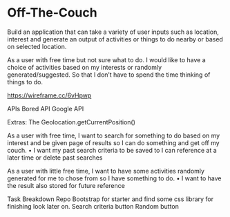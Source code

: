 # Off-The-Couch

Build an application that can take a variety of user inputs such as location, interest and generate an output of activities or things to do nearby or based on selected location.

As a user with free time but not sure what to do. I would like to have a choice of activities based on my interests or randomly generated/suggested. So that I don’t have to spend the time thinking of things to do.

https://wireframe.cc/6vHpwp

APIs
Bored API
Google API

Extras:
The Geolocation.getCurrentPosition()

As a user with free time, I want to search for something to do based on my interest and be given page of results so I can do something and get off my couch.
•	I want my past search criteria to be saved to I can reference at a later time or delete past searches

As a user with little free time, I want to have some activities randomly generated for me to chose from so I have something to do.
•	I want to have the result also stored for future reference


Task Breakdown
Repo
Bootstrap for starter and find some css library for finishing look later on.
Search criteria button
Random button

